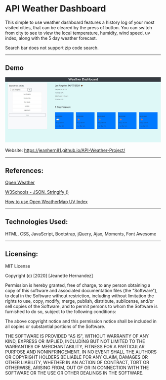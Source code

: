 # API Weather Dashboard

This simple to use weather dashboard features a history log of your most visited cities, that can be cleared by the press of button. You can switch from city to see to view the local temperature, humidty, wind speed, uv index, along with the 5 day weather forecast. 

Search bar does not support zip code search.


---
## Demo

![Screenshot](./assets/images/screenshot.JPG)

Website: https://jeanhern81.github.io/API-Weather-Project/

---

## References: 

<a href="https://openweathermap.org/api/uvi"> Open Weather</a>

<a href="https://www.w3schools.com/js/js_json_stringify.asp"> W3Schools - JSON. Stringify ()</a>

<a href="https://openweather.co.uk/blog/post/how-use-openweathermap-uv-index">How to use Open WeatherMap UV Index</a>

---

## Technologies Used:

HTML, CSS, JavaScript, Bootstrap, jQuery, Ajax, Moments, Font Awesome

---

## Licensing:

MIT License

Copyright (c) [2020] [Jeanette Hernandez]

Permission is hereby granted, free of charge, to any person obtaining a copy of this software and associated documentation files (the "Software"), to deal in the Software without restriction, including without limitation the rights to use, copy, modify, merge, publish, distribute, sublicense, and/or sell copies of the Software, and to permit persons to whom the Software is furnished to do so, subject to the following conditions:

The above copyright notice and this permission notice shall be included in all copies or substantial portions of the Software.

THE SOFTWARE IS PROVIDED "AS IS", WITHOUT WARRANTY OF ANY KIND, EXPRESS OR IMPLIED, INCLUDING BUT NOT LIMITED TO THE WARRANTIES OF MERCHANTABILITY, FITNESS FOR A PARTICULAR PURPOSE AND NONINFRINGEMENT. IN NO EVENT SHALL THE AUTHORS OR COPYRIGHT HOLDERS BE LIABLE FOR ANY CLAIM, DAMAGES OR OTHER LIABILITY, WHETHER IN AN ACTION OF CONTRACT, TORT OR OTHERWISE, ARISING FROM, OUT OF OR IN CONNECTION WITH THE SOFTWARE OR THE USE OR OTHER DEALINGS IN THE SOFTWARE.







